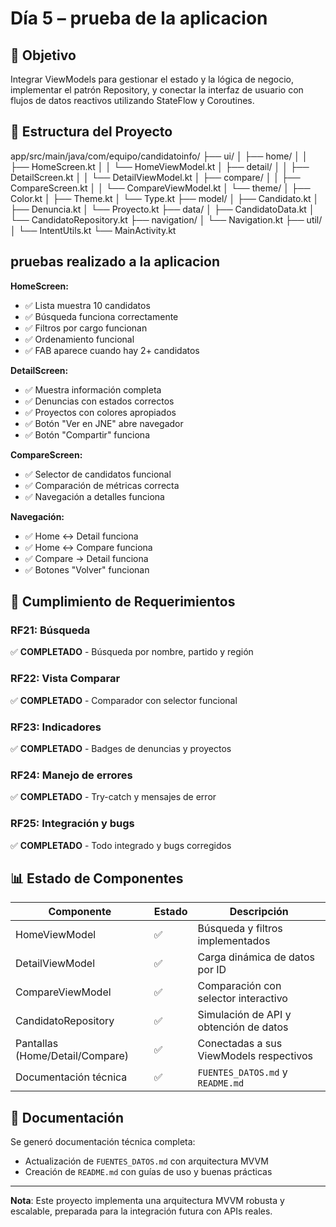 # Día 5 – prueba de la aplicacion

## 🎯 Objetivo

Integrar ViewModels para gestionar el estado y la lógica de negocio, implementar el patrón Repository, y conectar la interfaz de usuario con flujos de datos reactivos utilizando StateFlow y Coroutines.

## 📂 Estructura del Proyecto
app/src/main/java/com/equipo/candidatoinfo/
├── ui/
│   ├── home/
│   │   ├── HomeScreen.kt
│   │   └── HomeViewModel.kt
│   ├── detail/
│   │   ├── DetailScreen.kt
│   │   └── DetailViewModel.kt
│   ├── compare/
│   │   ├── CompareScreen.kt
│   │   └── CompareViewModel.kt
│   └── theme/
│       ├── Color.kt
│       ├── Theme.kt
│       └── Type.kt
├── model/
│   ├── Candidato.kt
│   ├── Denuncia.kt
│   └── Proyecto.kt
├── data/
│   ├── CandidatoData.kt
│   └── CandidatoRepository.kt
├── navigation/
│   └── Navigation.kt
├── util/
│   └── IntentUtils.kt
└── MainActivity.kt


## pruebas realizado a la aplicacion


**HomeScreen:**
- ✅ Lista muestra 10 candidatos
- ✅ Búsqueda funciona correctamente
- ✅ Filtros por cargo funcionan
- ✅ Ordenamiento funcional
- ✅ FAB aparece cuando hay 2+ candidatos

**DetailScreen:**
- ✅ Muestra información completa
- ✅ Denuncias con estados correctos
- ✅ Proyectos con colores apropiados
- ✅ Botón "Ver en JNE" abre navegador
- ✅ Botón "Compartir" funciona

**CompareScreen:**
- ✅ Selector de candidatos funcional
- ✅ Comparación de métricas correcta
- ✅ Navegación a detalles funciona

**Navegación:**
- ✅ Home ↔ Detail funciona
- ✅ Home ↔ Compare funciona
- ✅ Compare → Detail funciona
- ✅ Botones "Volver" funcionan

## 🎯 Cumplimiento de Requerimientos

### RF21: Búsqueda 

✅ **COMPLETADO** - Búsqueda por nombre, partido y región

### RF22: Vista Comparar
✅ **COMPLETADO** - Comparador con selector funcional

### RF23: Indicadores
✅ **COMPLETADO** - Badges de denuncias y proyectos

### RF24: Manejo de errores
✅ **COMPLETADO** - Try-catch y mensajes de error

### RF25: Integración y bugs
✅ **COMPLETADO** - Todo integrado y bugs corregidos



## 📊 Estado de Componentes

| Componente                      | Estado |          Descripción                       |
|---------------------------------|--------|--------------------------------------------|
| HomeViewModel                   | ✅     | Búsqueda y filtros implementados          |
| DetailViewModel                 | ✅     | Carga dinámica de datos por ID            |
| CompareViewModel                | ✅     | Comparación con selector interactivo      |
| CandidatoRepository             | ✅     | Simulación de API y obtención de datos    |
| Pantallas (Home/Detail/Compare) | ✅     | Conectadas a sus ViewModels respectivos   |
| Documentación técnica           | ✅     | `FUENTES_DATOS.md` y `README.md`      |

## 📝 Documentación

Se generó documentación técnica completa:
- Actualización de `FUENTES_DATOS.md` con arquitectura MVVM
- Creación de `README.md` con guías de uso y buenas prácticas

---

**Nota**: Este proyecto implementa una arquitectura MVVM robusta y escalable, preparada para la integración futura con APIs reales.